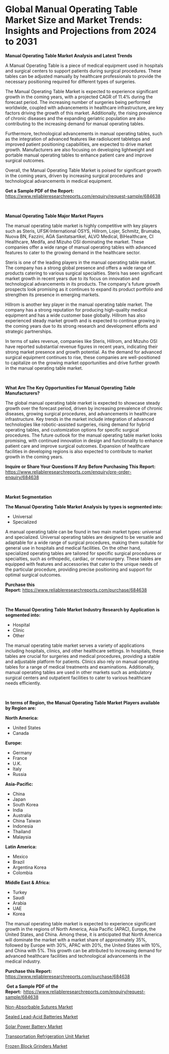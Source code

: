 <p><h1>Global Manual Operating Table Market Size and Market Trends: Insights and Projections from 2024 to 2031</h1></p><p><strong>Manual Operating Table Market Analysis and Latest Trends</strong></p>
<p><p>A Manual Operating Table is a piece of medical equipment used in hospitals and surgical centers to support patients during surgical procedures. These tables can be adjusted manually by healthcare professionals to provide the necessary positioning required for different types of surgeries.</p><p>The Manual Operating Table Market is expected to experience significant growth in the coming years, with a projected CAGR of 11.4% during the forecast period. The increasing number of surgeries being performed worldwide, coupled with advancements in healthcare infrastructure, are key factors driving the growth of this market. Additionally, the rising prevalence of chronic diseases and the expanding geriatric population are also contributing to the increasing demand for manual operating tables.</p><p>Furthermore, technological advancements in manual operating tables, such as the integration of advanced features like radiolucent tabletops and improved patient positioning capabilities, are expected to drive market growth. Manufacturers are also focusing on developing lightweight and portable manual operating tables to enhance patient care and improve surgical outcomes.</p><p>Overall, the Manual Operating Table Market is poised for significant growth in the coming years, driven by increasing surgical procedures and technological advancements in medical equipment.</p></p>
<p><strong>Get a Sample PDF of the Report:&nbsp;</strong> <a href="https://www.reliableresearchreports.com/enquiry/request-sample/684638">https://www.reliableresearchreports.com/enquiry/request-sample/684638</a></p>
<p>&nbsp;</p>
<p><strong>Manual Operating Table Major Market Players</strong></p>
<p><p>The manual operating table market is highly competitive with key players such as Steris, UFSK-International OSYS, Hillrom, Lojer, Schmitz, Brumaba, Nuova BN, Fazzini, AGA Sanitatsartikel, ALVO Medical, BiHealthcare, CI Healthcare, Medifa, and Mizuho OSI dominating the market. These companies offer a wide range of manual operating tables with advanced features to cater to the growing demand in the healthcare sector.</p><p>Steris is one of the leading players in the manual operating table market. The company has a strong global presence and offers a wide range of products catering to various surgical specialties. Steris has seen significant market growth in recent years due to its focus on innovation and technological advancements in its products. The company's future growth prospects look promising as it continues to expand its product portfolio and strengthen its presence in emerging markets.</p><p>Hillrom is another key player in the manual operating table market. The company has a strong reputation for producing high-quality medical equipment and has a wide customer base globally. Hillrom has also experienced steady market growth and is expected to continue growing in the coming years due to its strong research and development efforts and strategic partnerships.</p><p>In terms of sales revenue, companies like Steris, Hillrom, and Mizuho OSI have reported substantial revenue figures in recent years, indicating their strong market presence and growth potential. As the demand for advanced surgical equipment continues to rise, these companies are well-positioned to capitalize on the growing market opportunities and drive further growth in the manual operating table market.</p></p>
<p>&nbsp;</p>
<p><strong>What Are The Key Opportunities For Manual Operating Table Manufacturers?</strong></p>
<p><p>The global manual operating table market is expected to showcase steady growth over the forecast period, driven by increasing prevalence of chronic diseases, growing surgical procedures, and advancements in healthcare infrastructure. Key trends in the market include integration of advanced technologies like robotic-assisted surgeries, rising demand for hybrid operating tables, and customization options for specific surgical procedures. The future outlook for the manual operating table market looks promising, with continued innovation in design and functionality to enhance patient care and improve surgical outcomes. Expansion of healthcare facilities in developing regions is also expected to contribute to market growth in the coming years.</p></p>
<p><strong>Inquire or Share Your Questions If Any Before Purchasing This Report:</strong> <a href="https://www.reliableresearchreports.com/enquiry/pre-order-enquiry/684638">https://www.reliableresearchreports.com/enquiry/pre-order-enquiry/684638</a></p>
<p>&nbsp;</p>
<p><strong>Market Segmentation</strong></p>
<p><strong>The Manual Operating Table Market Analysis by types is segmented into:</strong></p>
<p><ul><li>Universal</li><li>Specialized</li></ul></p>
<p><p>A manual operating table can be found in two main market types: universal and specialized. Universal operating tables are designed to be versatile and adaptable for a wide range of surgical procedures, making them suitable for general use in hospitals and medical facilities. On the other hand, specialized operating tables are tailored for specific surgical procedures or specialties, such as orthopedic, cardiac, or neurosurgery. These tables are equipped with features and accessories that cater to the unique needs of the particular procedure, providing precise positioning and support for optimal surgical outcomes.</p></p>
<p><strong>Purchase this Report:&nbsp;</strong><a href="https://www.reliableresearchreports.com/purchase/684638">https://www.reliableresearchreports.com/purchase/684638</a></p>
<p>&nbsp;</p>
<p><strong>The Manual Operating Table Market Industry Research by Application is segmented into:</strong></p>
<p><ul><li>Hospital</li><li>Clinic</li><li>Other</li></ul></p>
<p><p>The manual operating table market serves a variety of applications including hospitals, clinics, and other healthcare settings. In hospitals, these tables are crucial for surgeries and medical procedures, providing a stable and adjustable platform for patients. Clinics also rely on manual operating tables for a range of medical treatments and examinations. Additionally, manual operating tables are used in other markets such as ambulatory surgical centers and outpatient facilities to cater to various healthcare needs efficiently.</p></p>
<p>&nbsp;</p>
<p><strong>In terms of Region, the Manual Operating Table Market Players available by Region are:</strong></p>
<p>
    <p> <strong> North America: </strong>
        <ul>
            <li>United States</li>
            <li>Canada</li>
        </ul>
        </p> 
    <p> <strong> Europe: </strong>
        <ul>
            <li>Germany</li>
            <li>France</li>
            <li>U.K.</li>
            <li>Italy</li>
            <li>Russia</li>
        </ul>
        </p> 
    <p> <strong> Asia-Pacific: </strong>
        <ul>
            <li>China</li>
            <li>Japan</li>
            <li>South Korea</li>
            <li>India</li>
            <li>Australia</li>
            <li>China Taiwan</li>
            <li>Indonesia</li>
            <li>Thailand</li>
            <li>Malaysia</li>
        </ul>
        </p> 
    <p> <strong> Latin America: </strong>
        <ul>
            <li>Mexico</li>
            <li>Brazil</li>
            <li>Argentina Korea</li>
            <li>Colombia</li>
        </ul>
        </p> 
    <p> <strong> Middle East & Africa: </strong>
        <ul>
            <li>Turkey</li>
            <li>Saudi</li>
            <li>Arabia</li>
            <li>UAE</li>
            <li>Korea</li>
        </ul>
    </p>
    </p>
<p><p>The manual operating table market is expected to experience significant growth in the regions of North America, Asia Pacific (APAC), Europe, the United States, and China. Among these, it is anticipated that North America will dominate the market with a market share of approximately 35%, followed by Europe with 30%, APAC with 20%, the United States with 10%, and China with 5%. This growth can be attributed to increasing demand for advanced healthcare facilities and technological advancements in the medical industry.</p></p>
<p><strong>Purchase this Report: </strong><a href="https://www.reliableresearchreports.com/purchase/684638">https://www.reliableresearchreports.com/purchase/684638</a></p>
<p>&nbsp;<strong>Get a Sample PDF of the Report:&nbsp;&nbsp;</strong><a href="https://www.reliableresearchreports.com/enquiry/request-sample/684638">https://www.reliableresearchreports.com/enquiry/request-sample/684638</a></p>
<p><strong></strong></p>
<p><p><a href="https://military-diascia-e68.notion.site/Non-Absorbable-Sutures-Market-Size-Furnishes-Valuable-Information-Encompassing-Market-Share-Market--7c15a1f3f142430ab6bfd8dc98e36a85">Non-Absorbable Sutures Market</a></p><p><a href="https://issuu.com/reportprime-2/docs/sealed-lead-acid-batteries-market-size-2030.pptx">Sealed Lead-Acid Batteries Market</a></p><p><a href="https://issuu.com/reportprime-2/docs/solar-power-battery-market-size-2030.pptx">Solar Power Battery Market</a></p><p><a href="https://sudsy-motorcycle-bbc.notion.site/Transportation-Refrigeration-Unit-Market-Provides-Detailed-Segmentation-of-this-Market-based-on-Type-a96247380e7945499212824e51f13953">Transportation Refrigeration Unit Market</a></p><p><a href="https://github.com/jj19131/Market-Research-Report-List-1/blob/main/frozen-block-grinders-market.md">Frozen Block Grinders Market</a></p></p>